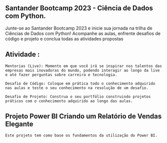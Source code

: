 ## Santander Bootcamp 2023 - Ciência de Dados com Python.

Junte-se ao Santander Bootcamp 2023 e inicie sua jornada na trilha de Ciências de Dados com Python! Acompanhe as aulas, enfrente desafios de código e projeto e conclua todas as atividades propostas

## Atividade :

    Mentorias (Live): Momento em que você irá se inspirar nos talentos das empresas mais inovadoras do mundo, podendo interagir ao longo da live e até fazer perguntas sobre carreira e tecnologia.

    Desafio de Código: Coloque em prática todo o conhecimento adquirido nas aulas e teste o seu conhecimento na resolução de um desafio.

    Desafio de Projeto: Construa o seu portfólio construindo projetos práticos com o conhecimento adquirido ao longo das aulas.

## Projeto Power BI Criando um Relatório de Vendas Elegante

    Este projeto tem como base os fundamentos da utilização do Power BI.
